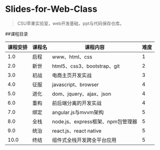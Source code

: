 # Slides-for-Web-Class
> CSU苹果实验室，web开发基础，ppt与代码保存仓库。

##课程目录
<div>
    <table>
        <thead>
            <tr>
                <th>课程安排</th>
                <th>课程名</th>
                <th>课程内容</th>
                <th>难度</th>
            </tr>
        </thead>
        <tbody>
            <tr>
                <td>1.0</td>
                <td>启程</td>
                <td>www、html、css</td>
                <td>1</td>
            </tr>
            <tr>
                <td>2.0</td>
                <td>新世</td>
                <td>html5、css3、bootstrap、git</td>
                <td>2</td>
            </tr>
            <tr>
                <td>3.0</td>
                <td>初战</td>
                <td>电商主页开发实战</td>
                <td>3</td>
            </tr>
            <tr>
                <td>4.0</td>
                <td>征服</td>
                <td>javascript、browser</td>
                <td>4</td>
            </tr>
            <tr>
                <td>5.0</td>
                <td>进化</td>
                <td>dom、jquery、ajax、json</td>
                <td>4</td>
            </tr>
            <tr>
                <td>6.0</td>
                <td>重构</td>
                <td>前后端分离的开发实战</td>
                <td>4</td>
            </tr>
            <tr>
                <td>7.0</td>
                <td>绑定</td>
                <td>angular.js与mvvm架构</td>
                <td>5</td>
            </tr>
            <tr>
                <td>8.0</td>
                <td>全栈</td>
                <td>node.js、express框架、npm包管理器</td>
                <td>5</td>
            </tr>
            <tr>
                <td>9.0</td>
                <td>统治</td>
                <td>react.js、react native</td>
                <td>5</td>
            </tr>
            <tr>
                <td>10.0</td>
                <td>终结</td>
                <td>组件式全栈开发跨全平台应用</td>
                <td>5</td>
            </tr>
        </tbody>
    </table>
</div>